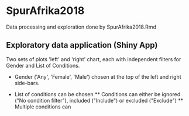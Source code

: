 # SpurAfrika2018

Data processing and exploration done by SpurAfrika2018.Rmd

## Exploratory data application (Shiny App)

Two sets of plots 'left' and 'right' chart, each with independent filters for Gender and List of Conditions.

* Gender ('Any', 'Female', 'Male') chosen at the top of the left and right side-bars.

* List of conditions can be chosen 
** Conditions can either be ignored ("No condition filter"), included ("Include") or excluded ("Exclude")
** Multiple conditions can 
